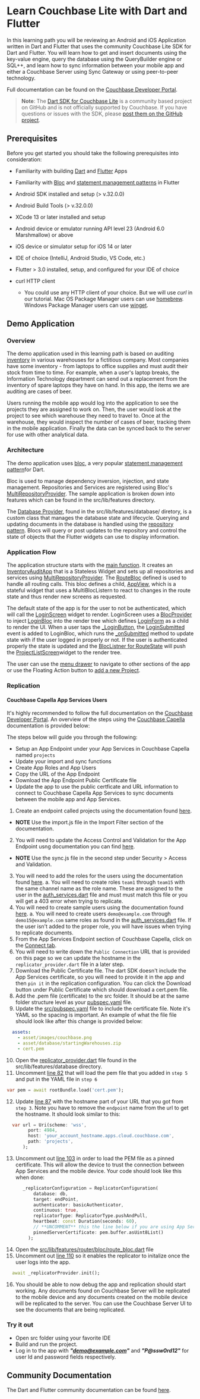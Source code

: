 # Learn Couchbase Lite with Dart and Flutter 

In this learning path you will be reviewing an Android and iOS Application written in Dart and Flutter that uses the community Couchbase Lite SDK for Dart and Flutter. You will learn how to get and insert documents using the key-value engine, query the database using the QueryBuilder engine or SQL++, and learn how to sync information between your mobile app and either a Couchbase Server using Sync Gateway or using peer-to-peer technology.

Full documentation can be found on the [Couchbase Developer Portal](https://developer.couchbase.com/learn/).

>**Note**:  The <a target="_blank" rel="noopener noreferrer"  href="https://github.com/cbl-dart/cbl-dart">Dart SDK for Couchbase Lite</a> is a community based project on GitHub and is not officially supported by Couchbase.  If you have questions or issues with the SDK, please <a target="_blank" rel="noopener noreferrer"  href="https://github.com/cbl-dart/cbl-dart/discussions">post them on the GitHub project</a>.

## Prerequisites

Before you get started you should take the following prerequisites into consideration:

- Familiarity with building <a target="_blank" rel="noopener noreferrer"  href="https://dart.dev/">Dart</a> and <a target="_blank" rel="noopener noreferrer"  href="https://flutter.dev">Flutter</a> Apps
- Familiarity with <a target="_blank" rel="noopener noreferrer"  href="https://bloclibrary.dev/">Bloc</a> and <a target="_blank" rel="noopener noreferrer"  href="https://bloclibrary.dev/#/architecture">statement management patterns</a> in Flutter
- Android SDK installed and setup (> v.32.0.0)
- Android Build Tools (> v.32.0.0)
- XCode 13 or later installed and setup 
- Android device or emulator running API level 23 (Android 6.0 Marshmallow) or above
- iOS device or simulator setup for iOS 14 or later
- IDE of choice (IntelliJ, Android Studio, VS Code, etc.)
- Flutter > 3.0 installed, setup, and configured for your IDE of choice

- curl HTTP client 
  * You could use any HTTP client of your choice. But we will use *curl* in our tutorial. Mac OS Package Manager users can use <a target="_blank" rel="noopener noreferrer" href="https://brew.sh/">homebrew</a>. Windows Package Manager users can use <a target="_blank" rel="noopener noreferrer" href="https://docs.microsoft.com/en-us/windows/package-manager/winget/">winget</a>. 

## Demo Application 

### Overview

The demo application used in this learning path is based on auditing <a target="_blank" rel="noopener noreferrer" href="https://en.wikipedia.org/wiki/Inventory">inventory</a> in various warehouses for a fictitious company.  Most companies have some inventory - from laptops to office supplies and must audit their stock from time to time. For example, when a user's laptop breaks, the Information Technology department can send out a replacement from the inventory of spare laptops they have on hand. In this app, the items we are auditing are cases of beer.  

Users running the mobile app would log into the application to see the projects they are assigned to work on. Then, the user would look at the project to see which warehouse they need to travel to. Once at the warehouse, they would inspect the number of cases of beer, tracking them in the mobile application.  Finally the data can be synced back to the server for use with other analytical data.

### Architecture

The demo application uses <a target="_blank" rel="noopener noreferrer" href="https://bloclibrary.dev/#/">bloc</a>, a very popular <a target="_blank" rel="noopener noreferrer"  href="https://bloclibrary.dev/#/architecture">statement management pattern</a>for Dart. 

Bloc is used to manage dependency inversion, injection, and state management.  Repositories and Services are registered using Bloc's <a target="_blank" rel="noopener noreferrer" href="https://pub.dev/documentation/flutter_bloc/latest/flutter_bloc/MultiRepositoryProvider-class.html">MultiRepositoryProvider</a>.  The sample application is broken down into features which can be found in the src/lib/features directory.

The <a target="_blank" rel="noopener noreferrer" href="https://github.com/couchbase-examples/flutter_cbl_learning_path/blob/main/src/lib/features/database/database_provider.dart">Database Provider</a>, found in the src/lib/features/database/ diretory, is a custom class that manages the database state and lifecycle.  Querying and updating documents in the database is handled using the <a target="_blank" rel="noopener noreferrer" href="https://bloclibrary.dev/#/architecture?id=repository">repository pattern</a>.  Blocs will query or post updates to the repository and control the state of objects that the Flutter widgets can use to display information. 

### Application Flow

The application structure starts with the <a target="_blank" rel="noopener noreferrer" href="https://github.com/couchbase-examples/flutter_cbl_learning_path/blob/main/src/lib/main.dart#L15">main function</a>.  It creates an <a target="_blank" rel="noopener noreferrer" href="https://github.com/couchbase-examples/flutter_cbl_learning_path/blob/main/src/lib/inventory_audit_app.dart#L16">InventoryAuditApp</a> that is a Stateless Widget and sets up all repositories and services using <a target="_blank" rel="noopener noreferrer" href="https://github.com/couchbase-examples/flutter_cbl_learning_path/blob/main/src/lib/inventory_audit_app.dart#L47">MultiRepositoryProvider</a>.  The <a target="_blank" rel="noopener noreferrer" href="https://github.com/couchbase-examples/flutter_cbl_learning_path/blob/main/src/lib/features/router/bloc/route_bloc.dart#L10 ">RouteBloc</a> defined is used to handle all routing calls.  This bloc defines a child, <a target="_blank" rel="noopener noreferrer" href="https://github.com/couchbase-examples/flutter_cbl_learning_path/blob/main/src/lib/app_view.dart#L13">AppView</a>, which is a stateful widget that uses a MultiBlocListern to react to changes in the route state and thus render new screens as requested.  

The default state of the app is for the user to not be authenticated, which will call the <a target="_blank" rel="noopener noreferrer" href="https://github.com/couchbase-examples/flutter_cbl_learning_path/blob/main/src/lib/features/login/views/login_screen.dart">LoginScreen</a> widget to render.  LoginScreen uses a <a target="_blank" rel="noopener noreferrer" href="https://pub.dev/documentation/flutter_bloc/latest/flutter_bloc/BlocProvider-class.html">BlocProvider</a> to inject <a target="_blank" rel="noopener noreferrer" href="https://github.com/couchbase-examples/flutter_cbl_learning_path/blob/main/src/lib/features/login/bloc/login_bloc.dart">LoginBloc</a> into the render tree which defines <a target="_blank" rel="noopener noreferrer" href="https://github.com/couchbase-examples/flutter_cbl_learning_path/blob/main/src/lib/features/login/views/login_form.dart#L6">LoginForm</a> as a child to render the UI.  When a user taps the <a target="_blank" rel="noopener noreferrer" href="https://github.com/couchbase-examples/flutter_cbl_learning_path/blob/main/src/lib/features/login/views/login_form.dart#L130">_LoginButton</a>, the <a target="_blank" rel="noopener noreferrer" href="https://github.com/couchbase-examples/flutter_cbl_learning_path/blob/main/src/lib/features/login/bloc/login_event.dart#L28">LoginSubmitted</a> event is added to LoginBloc, which runs the <a target="_blank" rel="noopener noreferrer" href="https://github.com/couchbase-examples/flutter_cbl_learning_path/blob/main/src/lib/features/login/bloc/login_bloc.dart#L47">_onSubmitted</a> method to update state with if the user logged in properly or not.  If the user is authenticated properly the state is updated and the <a target="_blank" rel="noopener noreferrer" href="https://github.com/couchbase-examples/flutter_cbl_learning_path/blob/main/src/lib/app_view.dart#L57">BlocListner for RouteState</a> will push the <a target="_blank" rel="noopener noreferrer" href="https://github.com/couchbase-examples/flutter_cbl_learning_path/blob/main/src/lib/features/project/views/project_list_screen.dart#L12">ProjectListScreen</a>widget to the render tree.  

The user can use the <a target="_blank" rel="noopener noreferrer" href="https://github.com/couchbase-examples/flutter_cbl_learning_path/blob/main/src/lib/features/drawer/views/menu_drawer.dart#L7">menu drawer</a> to navigate to other sections of the app or use the Floating Action button to <a target="_blank" rel="noopener noreferrer" href="https://github.com/couchbase-examples/flutter_cbl_learning_path/blob/main/src/lib/featu">add a new Project</a>.

### Replication

#### Couchbase Capella App Services Users
It's highly recommended to follow the full documentation on the [Couchbase Developer Portal](https://developer.couchbase.com/learn/).  An overview of the steps using the <a target="_blank" rel="noopener noreferrer" href="https://docs.couchbase.com/cloud/mobile-guides/intro.html">Couchbase Capella</a> documentation is provided below:

The steps below will guide you through the following:
 * Setup an App Endpoint under your App Services in Couchbase Capella named `projects` 
 * Update your import and sync functions
 * Create App Roles and App Users
 * Copy the URL of the App Endpoint
 * Download the App Endpoint Public Certificate file
 * Update the app to use the public certficate and URL information to connect to Couchbase Capella App Services to sync documents between the mobile app and App Services.  

1. Create an endpoint called projects using the documentation found  <a target="_blank" rel="noopener noreferrer" href="https://docs.couchbase.com/cloud/app-services/deployment/creating-an-app-endpoint.html">here</a>.
  * **NOTE** Use the import.js file in the Import Filter section of the documentation.
2. You will need to update the Access Control and Validation for the App Endpoint usng documentation you can find <a target="_blank" rel="noopener noreferrer" href="https://docs.couchbase.com/cloud/app-services/deployment/access-control-data-validation.html">here</a>.
  * **NOTE** Use the sync.js file in the second step under Security > Access and Validation.
3. You will need to add the roles for the users using the documentation found <a target="_blank" rel="noopener noreferrer" href="https://docs.couchbase.com/cloud/app-services/user-management/create-app-role.html">here</a>.
  a. You will need to create roles `team1` through `team15` with the same channel name as the role name.  These are assigned to the user in the <a target="_blank" rel="noopener noreferrer" href="https://github.com/couchbase-examples/flutter_cbl_learning_path/blob/main/src/lib/features/router/service/auth_service.dart#L67">auth_services.dart</a> file and must must match this file or you will get a 403 error when trying to replicate.
4. You will need to create sample users using the documentation found <a target="_blank" rel="noopener noreferrer" href="https://docs.couchbase.com/cloud/app-services/user-management/create-user.html">here</a>.
  a. You will need to create users `demo@example.com` through `demo15@example.com` same roles as found in the <a target="_blank" rel="noopener noreferrer" href="https://github.com/couchbase-examples/flutter_cbl_learning_path/blob/main/src/lib/features/router/service/auth_service.dart#L67">auth_services.dart</a> file.  If the user isn't added to the proper role, you will have issues when trying to replicate documents.
5. From the App Services Endpoint section of Couchbase Capella, click on the <a target="_blank" rel="noopener noreferrer" href="https://docs.couchbase.com/cloud/app-services/connect/connect-apps-to-endpoint.html">Connect tab</a>.
6.  You will need to write down the `Public Connection` URL that is provided on this page so we can update the hostname in the `replicator_provider.dart` file in a later step.
7.  Download the Public Certificate file.  The dart SDK doesn't include the App Services certificate, so you will need to provide it in the app and then `pin it` in the replication configuration.  You can click the Download button under Public Certificate which should download a cert.pem file.
8.  Add the .pem file (certificate) to the src folder.  It should be at the same folder structure level as your <a target="_blank" rel="noopener noreferrer" href="https://github.com/couchbase-examples/flutter_cbl_learning_path/blob/main/src/pubspec.yaml">pubspec.yaml</a> file. 
9.  Update the <a target="_blank" rel="noopener noreferrer" href="https://github.com/couchbase-examples/flutter_cbl_learning_path/blob/main/src/pubspec.yaml#L43">src/pubspec.yaml</a> file to include the certificate file.  Note it's YAML so the spacing is important.  An example of what the file file should look like after this change is provided below:
```yaml
  assets:
    - asset/images/couchbase.png
    - asset/database/startingWarehouses.zip
    - cert.pem
```  
10. Open the <a target="_blank" rel="noopener noreferrer" href="https://github.com/couchbase-examples/flutter_cbl_learning_path/blob/main/src/lib/features/database/replicator_provider.dart">replicator_provider.dart</a> file found in the src/lib/features/database directory.
11. Uncomment <a target="_blank" rel="noopener noreferrer" href="https://github.com/couchbase-examples/flutter_cbl_learning_path/blob/main/src/lib/features/database/replicator_provider.dart#L82">line 82</a> that will load the pem file that you added in `step 5` and put in the YAML file in `step 6`
```dart
var pem = await rootBundle.load('cert.pem');
```
12. Update <a target="_blank" rel="noopener noreferrer" href="https://github.com/couchbase-examples/flutter_cbl_learning_path/blob/main/src/lib/features/database/replicator_provider.dart#L87">line 87</a> with the hostname part of your URL that you got from `step 3`.  Note you have to remove the `endpoint` name from the url to get the hostname.  It should look similar to this:
```dart
  var url = Uri(scheme: 'wss',
        port: 4984,
        host: 'your_account_hostname.apps.cloud.couchbase.com',             
        path: 'projects',
      );
```  
13.  Uncomment out <a target="_blank" rel="noopener noreferrer" href="https://github.com/couchbase-examples/flutter_cbl_learning_path/blob/main/src/lib/features/database/replicator_provider.dart#L103">line 103</a> in order to load the PEM file as a pinned certificate.  This will allow the device to trust the connection between App Services and the mobile device.  Your code should look like this when done:
```dart
      _replicatorConfiguration = ReplicatorConfiguration(
          database: db,
          target: endPoint,
          authenticator: basicAuthenticator,
          continuous: true,
          replicatorType: ReplicatorType.pushAndPull,
          heartbeat: const Duration(seconds: 60),
          // **UNCOMMENT** this the line below if you are using App Services or a custom certificate
          pinnedServerCertificate: pem.buffer.asUint8List()
        );
```
14.  Open the <a target="_blank" rel="noopener noreferrer" href="https://github.com/couchbase-examples/flutter_cbl_learning_path/blob/main/src/lib/features/router/bloc/route_bloc.dart#L110">src/lib/features/router/bloc/route_bloc.dart</a> file 
15.  Uncomment out <a target="_blank" rel="noopener noreferrer" href="https://github.com/couchbase-examples/flutter_cbl_learning_path/blob/main/src/lib/features/router/bloc/route_bloc.dart#L110">line 110</a> so it enables the replicator to initalize once the user logs into the app.

```dart
  await _replicatorProvider.init();
```
16.  You should be able to now debug the app and replication should start working.  Any documents found on Couchbase Server will be replicated to the mobile device and any documents created on the mobile device will be replicated to the server.  You can use the Couchbase Server UI to see the documents that are being replicated.

### Try it out

* Open src folder using your favorite IDE
* Build and run the project.
* Log in to the app with  **_"demo@example.com"_** and **_"P@ssw0rd12"_** for user Id and password fields respectively.

## Community Documentation

The Dart and Flutter community documentation can be found <a target="_blank" rel="noopener noreferrer" href="https://cbl-dart.dev/">here</a>.